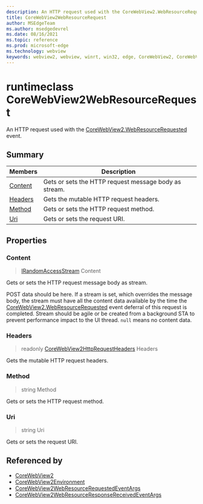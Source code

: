 ```yaml
---
description: An HTTP request used with the CoreWebView2.WebResourceRequested event.
title: CoreWebView2WebResourceRequest
author: MSEdgeTeam
ms.author: msedgedevrel
ms.date: 08/16/2021
ms.topic: reference
ms.prod: microsoft-edge
ms.technology: webview
keywords: webview2, webview, winrt, win32, edge, CoreWebView2, CoreWebView2Controller, browser control, edge html, CoreWebView2WebResourceRequest
---
```


# runtimeclass CoreWebView2WebResourceRequest



An HTTP request used with the [CoreWebView2.WebResourceRequested](corewebview2.md#webresourcerequested) event.

## Summary

Members|Description
--|--
[Content](#content) | Gets or sets the HTTP request message body as stream.
[Headers](#headers) | Gets the mutable HTTP request headers.
[Method](#method) | Gets or sets the HTTP request method.
[Uri](#uri) | Gets or sets the request URI.

## Properties

### Content

>  [IRandomAccessStream](/uwp/api/Windows.Storage.Streams.IRandomAccessStream) Content

Gets or sets the HTTP request message body as stream.

POST data should be here. If a stream is set, which overrides the message body, the stream must have all the content data available by the time the [CoreWebView2.WebResourceRequested](corewebview2.md#webresourcerequested) event deferral of this request is completed. Stream should be agile or be created from a background STA to prevent performance impact to the UI thread. `null` means no content data.

### Headers

> readonly  [CoreWebView2HttpRequestHeaders](corewebview2httprequestheaders.md) Headers

Gets the mutable HTTP request headers.

### Method

>  string Method

Gets or sets the HTTP request method.

### Uri

>  string Uri

Gets or sets the request URI.






## Referenced by

- [CoreWebView2](corewebview2.md)
- [CoreWebView2Environment](corewebview2environment.md)
- [CoreWebView2WebResourceRequestedEventArgs](corewebview2webresourcerequestedeventargs.md)
- [CoreWebView2WebResourceResponseReceivedEventArgs](corewebview2webresourceresponsereceivedeventargs.md)
